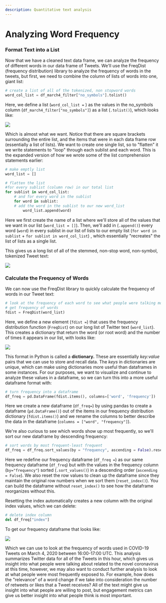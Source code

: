 ```yaml
---
description: Quantitative text analysis
---
```


# Analyzing Word Frequency

### Format Text into a List

Now that we have a cleaned text data frame, we can analyze the frequency of different words in our data frame of Tweets. We'll use the FreqDist \(frequency distribution\) library  to analyze the frequency of words in the tweets, but first, we need to combine the column of lists of words into one, giant list:

```python
# create a list of all of the tokenized, non stopword words
word_col_list = df_march4_filter["no_symbols"].tolist()
```

Here, we define a list \(`word_col_list =` \) as the values in the no\_symbols column \(`df_march4_filter["no_symbols"]`\) as a list \(`.tolist()`\), which looks like: 

![](.gitbook/assets/list-of-lists.png)

Which is almost what we want. Notice that there are square brackets surrounding the entire list, and the items that were in each data frame row \(essentially a list of lists\). We want to create one single list, so to "flatten" it we write statements to "loop" through each sublist and each word. This is the expanded version of how we wrote some of the list comprehension statements earlier:

```python
# make emptly list
word_list = []

# flatten the list
#for every sublist (column row) in our total list
for sublist in word_col_list:
    # and for every word in the sublist
    for word in sublist:
    # add the word in the sublist to our new word_list
        word_list.append(word)
```

Here we first create the name of a list where we'll store all of the values that we want in our list \(`word_list = []`\). Then, we'll add in \(`.append()`\) every word  \(`word`\) in every sublist in our list of lists to our empty list \(`for word in sublist` + `for sublist in word_col_list`\) , which essentially "recreates" the list of lists as a single list. 

This gives us a long list of all of the stemmed, non-stop word, non-symbol, tokenized Tweet text: 

![](.gitbook/assets/giant-list-of-tweet-text.png)

### Calculate the Frequency of Words

We can now use the FreqDist library to quickly calculate the frequency of words in our Tweet text:

```python
# look at the frequency of each word to see what people were talking most about in this hour
# get frequency of words
fdist = FreqDist(word_list)
```

Here, we define a new element \(`fdist =`\) that uses the frequency distribution function \(`FreqDist`\) on our long list of Twitter text \(`word_list`\). This creates a dictionary that return the word \(or root word\) and the number of times it appears in our list, with looks like: 

![](.gitbook/assets/freq-dict.png)

This format in Python is called a **dictionary.** These are essentially _key:value_ pairs that we can use to store and recall data. The _keys_ in dictionaries are unique, which can make using dictionaries more useful than dataframes in some instances. For our purposes, we want to visualize and continue to analyze these values in a dataframe, so we can turn this into a more useful dataframe format with: 

```python
# turn frequency into a dataframe
df_freq = pd.DataFrame(fdist.items(), columns=['word', 'frequency'])
```

Here we create a new dataframe \(`df_freq=`\) by using pandas to create a dataframe \(`pd.DataFrame()`\) out of the items in our frequency distribution dictionary \(`fdist.items()`\) and we rename the columns to better describe the data in the dataframe \(`columns = ["word", "frequency"]`\). 

We're also curious to see which words show up most frequently, so we'll sort our new dataframe by descending frequency: 

```python
# sort words by most frequent-least frequent
df_freq = df_freq.sort_values(by = "frequency", ascending = False).reset_index()
```

Here we redefine our frequency dataframe \(`df_freq =`\) as our same frequency dataframe \(`df_freq`\) but with the values in the frequency column \(`by="frequency"`\) sorted \(`.sort_values()`\) in a descending order \(`ascending = False`\). We also reset the row values to clean up the dataframe since they maintain the original row numbers when we sort them \(`reset_index()`\). You can build the dataframe without `reset_index()` to see how the dataframe reorganizes without this. 

Resetting the index automatically creates a new column with the original index values, which we can delete: 

```python
# delete index column
del df_freq["index"]
```

To get our frequency dataframe that looks like: 

![](.gitbook/assets/frequency-dataframe.png)

Which we can use to look at the frequency of words used in COVID-19 Tweets on March 4, 2020 between 16:00-17:00 UTC. This analysis summarizes Twitter data for all of the Tweets in this hour, which gives us insight into what people were talking about related to the novel coronavirus at this time, however, we may also want to conduct further analysis to look at what people were most frequently exposed to. For example, how does the "relevance" of a word change if we take into consideration the number of retweets or likes that a Tweet receives? All of the text might give us insight into what people are willing to post, but engagement metrics can give us better insight into what people think is most important. 


